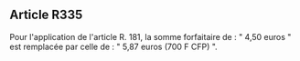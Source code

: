 Article R335
----
Pour l'application de l'article R. 181, la somme forfaitaire de : " 4,50 euros "
est remplacée par celle de : " 5,87 euros (700 F CFP) ".
